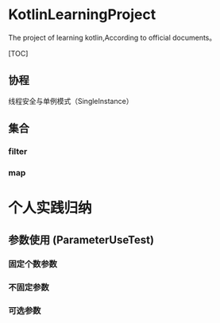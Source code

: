 

# KotlinLearningProject
The project of learning kotlin,According to official documents。

[TOC]

## 协程
线程安全与单例模式（SingleInstance）


## 集合
### filter
### map

# 个人实践归纳
## 参数使用 (ParameterUseTest)
### 固定个数参数
### 不固定参数
### 可选参数



